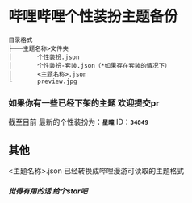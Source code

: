 # 哔哩哔哩个性装扮主题备份

```tree
目录格式
├───主题名称>文件夹
│       个性装扮.json
│       个性装扮-套装.json（*如果存在套装的情况下）
│       <主题名称>.json
└       preview.jpg
```

### 如果你有一些已经下架的主题 欢迎提交pr

截至目前 最新的个性装扮为：**`星瞳`**   ID：**`34849`**

## 其他

<主题名称>.json 已经转换成哔哩漫游可读取的主题格式

##### 觉得有用的话 给个star吧
